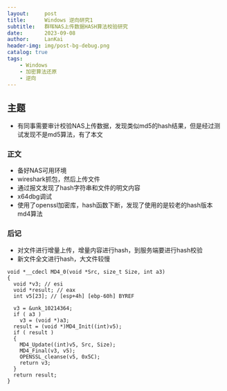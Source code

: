 ```yaml
---
layout:     post
title:      Windows 逆向研究1
subtitle:   群晖NAS上传数据HASH算法校验研究
date:       2023-09-08
author:     LanKai
header-img: img/post-bg-debug.png
catalog: true
tags:
    - Windows
    - 加密算法还原
    - 逆向
---
```



## 主题
- 有同事需要审计校验NAS上传数据，发现类似md5的hash结果，但是经过测试发现不是md5算法，有了本文

### 正文
- 备好NAS可用环境
- wireshark抓包，然后上传文件
- 通过报文发现了hash字符串和文件的明文内容
- x64dbg调试
- 使用了openssl加密库，hash函数下断，发现了使用的是较老的hash版本md4算法

### 后记
- 对文件进行增量上传，增量内容进行hash，到服务端要进行hash校验
- 新文件全文进行hash，大文件较慢

```
void *__cdecl MD4_0(void *Src, size_t Size, int a3)
{
  void *v3; // esi
  void *result; // eax
  int v5[23]; // [esp+4h] [ebp-60h] BYREF

  v3 = &unk_10214364;
  if ( a3 )
    v3 = (void *)a3;
  result = (void *)MD4_Init((int)v5);
  if ( result )
  {
    MD4_Update((int)v5, Src, Size);
    MD4_Final(v3, v5);
    OPENSSL_cleanse(v5, 0x5C);
    return v3;
  }
  return result;
}
```
